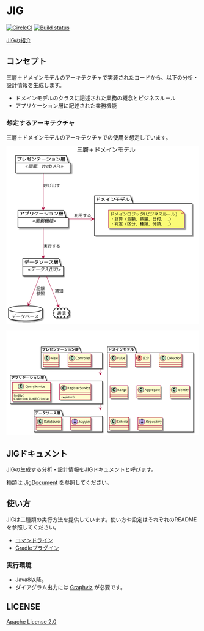 # JIG

[![CircleCI](https://circleci.com/gh/dddjava/Jig/tree/master.svg?style=svg)](https://circleci.com/gh/dddjava/Jig/tree/master)
[![Build status](https://ci.appveyor.com/api/projects/status/yklsnjlvds0l3ka5/branch/master?svg=true)](https://ci.appveyor.com/project/irof/jig/branch/master)

[JIGの紹介](https://speakerdeck.com/irof/jigfalseshao-jie)

## コンセプト

三層＋ドメインモデルのアーキテクチャで実装されたコードから、以下の分析・設計情報を生成します。

- ドメインモデルのクラスに記述された業務の概念とビジネスルール
- アプリケーション層に記述された業務機能

### 想定するアーキテクチャ

三層＋ドメインモデルのアーキテクチャでの使用を想定しています。

![ドメインモデルのクラスに記述された業務の概念とビジネスルール](./overview.png)

![アプリケーション層に記述された業務機能](./architecture.png)

## JIGドキュメント

JIGの生成する分析・設計情報をJIGドキュメントと呼びます。

種類は [JigDocument](./jig-core/src/main/java/org/dddjava/jig/presentation/view/JigDocument.java) を参照してください。

## 使い方

JIGは二種類の実行方法を提供しています。使い方や設定はそれぞれのREADMEを参照してください。

- [コマンドライン](./jig-cli)
- [Gradleプラグイン](./jig-gradle-plugin)

### 実行環境

- Java8以降。
- ダイアグラム出力には [Graphviz](https://www.graphviz.org/) が必要です。

## LICENSE

[Apache License 2.0](LICENSE)
